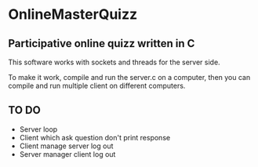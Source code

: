 # OnlineMasterQuizz
## Participative online quizz written in C

This software works with sockets and threads for the server side.

To make it work, compile and run the server.c on a computer, then you can compile and run multiple client on different computers.

TO DO
-----
* Server loop
* Client which ask question don't print response
* Client manage server log out
* Server manager client log out
